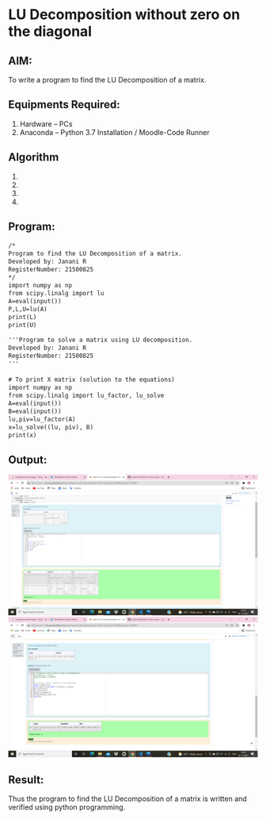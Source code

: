 # LU Decomposition without zero on the diagonal

## AIM:
To write a program to find the LU Decomposition of a matrix.

## Equipments Required:
1. Hardware – PCs
2. Anaconda – Python 3.7 Installation / Moodle-Code Runner

## Algorithm
1. 
2. 
3. 
4. 

## Program:
```
/*
Program to find the LU Decomposition of a matrix.
Developed by: Janani R
RegisterNumber: 21500825
*/
import numpy as np
from scipy.linalg import lu
A=eval(input())
P,L,U=lu(A)
print(L)
print(U)

```
```
'''Program to solve a matrix using LU decomposition.
Developed by: Janani R
RegisterNumber: 21500825
'''

# To print X matrix (solution to the equations)
import numpy as np
from scipy.linalg import lu_factor, lu_solve
A=eval(input())
B=eval(input())
lu,piv=lu_factor(A)
x=lu_solve((lu, piv), B)
print(x)
```
## Output:
![lu decomposition](lu1.png)
![lu decomposition](lu2.png)

## Result:
Thus the program to find the LU Decomposition of a matrix is written and verified using python programming.

